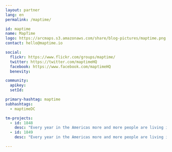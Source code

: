 ```yaml
---
layout: partner
lang: en
permalink: /maptime/

id: maptime
name: MapTime
logo: https://arcmaps.s3.amazonaws.com/share/blog-pictures/maptime.png
contact: hello@maptime.io

social:
  flickr: https://www.flickr.com/groups/maptime/
  twitter: https://twitter.com/maptimeHQ
  facebook: https://www.facebook.com/maptimeHQ
  benevity:

community:
  apikey:
  setId:

primary-hashtag: maptime
subhashtags:
  - maptimeDC

tm-projects:
  - id: 1848
    desc: "Every year in the Americas more and more people are living in conditions of vulnerability to natural hazards and climate change. To help reduce disaster risk and enhance community resilience in the region, the American Red Cross is working with Red Cross partners in the Bahamas, Belize, Colombia, Costa Rica, Ecuador, El Salvador, Guyana, Honduras, Jamaica, Nicaragua, Panama and Peru to address local hazards and vulnerabilities in dozens of disaster-prone communities."
  - id: 1849
    desc: "Every year in the Americas more and more people are living in conditions of vulnerability to natural hazards and climate change. To help reduce disaster risk and enhance community resilience in the region, the American Red Cross is working with Red Cross partners in the Bahamas, Belize, Colombia, Costa Rica, Ecuador, El Salvador, Guyana, Honduras, Jamaica, Nicaragua, Panama and Peru to address local hazards and vulnerabilities in dozens of disaster-prone communities."

---
```

